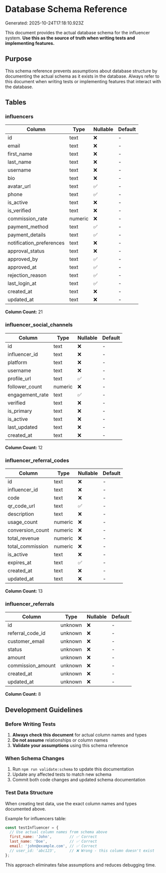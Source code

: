 # Database Schema Reference

Generated: 2025-10-24T17:18:10.923Z

This document provides the actual database schema for the influencer system.
**Use this as the source of truth when writing tests and implementing features.**

## Purpose

This schema reference prevents assumptions about database structure by documenting
the actual schema as it exists in the database. Always refer to this document
when writing tests or implementing features that interact with the database.

## Tables

### influencers

| Column | Type | Nullable | Default |
|--------|------|----------|----------|
| id | text | ❌ | - |
| email | text | ❌ | - |
| first_name | text | ❌ | - |
| last_name | text | ❌ | - |
| username | text | ❌ | - |
| bio | text | ❌ | - |
| avatar_url | text | ✅ | - |
| phone | text | ✅ | - |
| is_active | text | ❌ | - |
| is_verified | text | ❌ | - |
| commission_rate | numeric | ❌ | - |
| payment_method | text | ✅ | - |
| payment_details | text | ✅ | - |
| notification_preferences | text | ❌ | - |
| approval_status | text | ❌ | - |
| approved_by | text | ✅ | - |
| approved_at | text | ✅ | - |
| rejection_reason | text | ✅ | - |
| last_login_at | text | ✅ | - |
| created_at | text | ❌ | - |
| updated_at | text | ❌ | - |

**Column Count:** 21

### influencer_social_channels

| Column | Type | Nullable | Default |
|--------|------|----------|----------|
| id | text | ❌ | - |
| influencer_id | text | ❌ | - |
| platform | text | ❌ | - |
| username | text | ❌ | - |
| profile_url | text | ✅ | - |
| follower_count | numeric | ❌ | - |
| engagement_rate | text | ✅ | - |
| verified | text | ❌ | - |
| is_primary | text | ❌ | - |
| is_active | text | ❌ | - |
| last_updated | text | ❌ | - |
| created_at | text | ❌ | - |

**Column Count:** 12

### influencer_referral_codes

| Column | Type | Nullable | Default |
|--------|------|----------|----------|
| id | text | ❌ | - |
| influencer_id | text | ❌ | - |
| code | text | ❌ | - |
| qr_code_url | text | ✅ | - |
| description | text | ❌ | - |
| usage_count | numeric | ❌ | - |
| conversion_count | numeric | ❌ | - |
| total_revenue | numeric | ❌ | - |
| total_commission | numeric | ❌ | - |
| is_active | text | ❌ | - |
| expires_at | text | ✅ | - |
| created_at | text | ❌ | - |
| updated_at | text | ❌ | - |

**Column Count:** 13

### influencer_referrals

| Column | Type | Nullable | Default |
|--------|------|----------|----------|
| id | unknown | ❌ | - |
| referral_code_id | unknown | ❌ | - |
| customer_email | unknown | ❌ | - |
| status | unknown | ❌ | - |
| amount | unknown | ❌ | - |
| commission_amount | unknown | ❌ | - |
| created_at | unknown | ❌ | - |
| updated_at | unknown | ❌ | - |

**Column Count:** 8

## Development Guidelines

### Before Writing Tests
1. **Always check this document** for actual column names and types
2. **Do not assume** relationships or column names
3. **Validate your assumptions** using this schema reference

### When Schema Changes
1. Run `npm run validate:schema` to update this documentation
2. Update any affected tests to match new schema
3. Commit both code changes and updated schema documentation

### Test Data Structure
When creating test data, use the exact column names and types documented above.

Example for influencers table:
```javascript
const testInfluencer = {
  // Use actual column names from schema above
  first_name: 'John',        // ✅ Correct
  last_name: 'Doe',          // ✅ Correct
  email: 'john@example.com', // ✅ Correct
  // user_id: 'abc123',      // ❌ Wrong - this column doesn't exist
};
```

This approach eliminates false assumptions and reduces debugging time.
